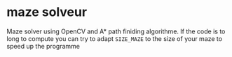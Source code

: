 # maze solveur

Maze solver using OpenCV and A* path finiding algorithme.
If the code is to long to compute you can try to adapt `SIZE_MAZE` to the size of your maze to speed up the programme 
